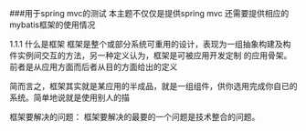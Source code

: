 ###用于spring mvc的测试
本主题不仅仅是提供spring mvc
还需要提供相应的mybatis框架的使用情况

1.1.1 什么是框架
框架是整个或部分系统可重用的设计，表现为一组抽象构建及构件实例间交互的方法，另一种定义认为，框架是可被应用开发定制
的应用骨架。
前者是从应用方面而后者从目的方面给出的定义

简而言之，框架其实就是某应用的半成品，就是一组组件，供你选用完成你自已的系统。简单地说就是使用别人的描

框架要解决的问题：
    框架要解决的最要的一个问题是技术整合的问题。
